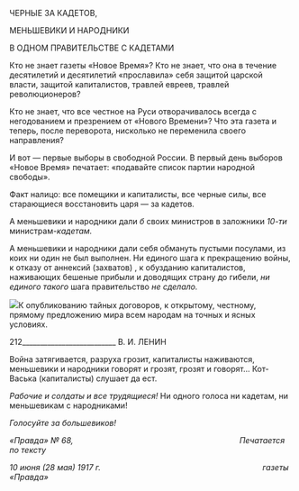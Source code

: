 ЧЕРНЫЕ ЗА КАДЕТОВ,

МЕНЬШЕВИКИ И НАРОДНИКИ

В ОДНОМ ПРАВИТЕЛЬСТВЕ С КАДЕТАМИ

Кто не знает газеты «Новое Время»? Кто не знает, что она в течение десятилетий и десятилетий «прославила» себя защитой царской власти, защитой капиталистов, трав­лей евреев, травлей революционеров?

Кто не знает, что все честное на Руси отворачивалось всегда с негодованием и пре­зрением от «Нового Времени»? Что эта газета и теперь, после переворота, нисколько не переменила своего направления?

И вот — первые выборы в свободной России. В первый день выборов «Новое Вре­мя» печатает: «подавайте список партии народной свободы».

Факт налицо: все помещики и капиталисты, все черные силы, все старающиеся вос­становить царя — за кадетов.

А меньшевики и народники дали _б_ своих министров в заложники _10-ти_ министрам-_кадетам._

А меньшевики и народники дали себя обмануть пустыми посулами, из коих ни один не был выполнен. Ни единого шага к прекращению войны, к отказу от аннексий (захва­тов) , к обузданию капиталистов, наживающих бешеные прибыли и доводящих страну до гибели, _ни единого такого_ шага правительство _не сделало._

![](file:///C:/Users/bot32/AppData/Local/Temp/msohtmlclip1/01/clip_image001.png)К опубликованию тайных договоров, к открытому, честному, прямому предложению мира всем на­родам на точных и ясных условиях.

  

212__________________________ В. И. ЛЕНИН

Война затягивается, разруха грозит, капиталисты наживаются, меньшевики и народ­ники говорят и грозят, грозят и говорят... Кот-Васька (капиталисты) слушает да ест.

_Рабочие и солдаты и все трудящиеся!_ Ни одного голоса ни кадетам, ни меньшеви­кам с народниками!

_Голосуйте за большевиков!_

_«Правда» № 68,                                                                           Печатается по тексту_

_10 июня (28 мая) 1917 г.                                                                         газеты «Правда»_